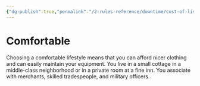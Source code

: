 ```yaml
---
{"dg-publish":true,"permalink":"/2-rules-reference/downtime/cost-of-living/comfortable/"}
---
```


# Comfortable

Choosing a comfortable lifestyle means that you can afford nicer clothing and can easily maintain your equipment. You live in a small cottage in a middle-­class neighborhood or in a private room at a fine inn. You associate with merchants, skilled tradespeople, and military officers.